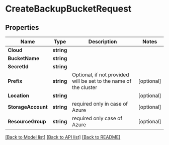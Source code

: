 # CreateBackupBucketRequest

## Properties

Name | Type | Description | Notes
------------ | ------------- | ------------- | -------------
**Cloud** | **string** |  | 
**BucketName** | **string** |  | 
**SecretId** | **string** |  | 
**Prefix** | **string** | Optional, if not provided will be set to the name of the cluster | [optional] 
**Location** | **string** |  | [optional] 
**StorageAccount** | **string** | required only in case of Azure | [optional] 
**ResourceGroup** | **string** | required only case of Azure | [optional] 

[[Back to Model list]](../README.md#documentation-for-models) [[Back to API list]](../README.md#documentation-for-api-endpoints) [[Back to README]](../README.md)


